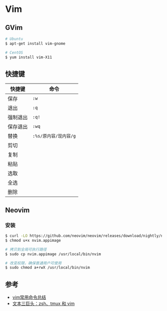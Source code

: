 # Vim

## GVim

```bash
# Ubuntu
$ apt-get install vim-gnome

# CentOS
$ yum install vim-X11
```

## 快捷键

| 快捷键   | 命令                  |
| -------- | --------------------- |
| 保存     | `:w`                  |
| 退出     | `:q`                  |
| 强制退出 | `:q!`                 |
| 保存退出 | `:wq`                 |
| 替换     | `:%s/原内容/现内容/g` |
| 剪切     |                       |
| 复制     |                       |
| 粘贴     |                       |
| 选取     |                       |
| 全选     |                       |
| 删除     |                       |

## Neovim

### 安装

```bash
$ curl -LO https://github.com/neovim/neovim/releases/download/nightly/nvim.appimage
$ chmod u+x nvim.appimage

# 拷贝到全局可执行路径
$ sudo cp nvim.appimage /usr/local/bin/nvim

# 改变权限，确保普通用户可使用
$ sudo chmod a+rwX /usr/local/bin/nvim
```

## 参考

* [vim常用命令总结](http://www.cnblogs.com/yangjig/p/6014198.html)
* [文本三巨头：zsh、tmux 和 vim](http://blog.jobbole.com/86571/)